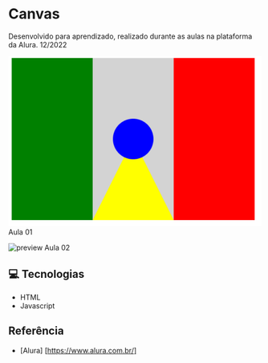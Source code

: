 # Canvas 

Desenvolvido para aprendizado, realizado durante as aulas na plataforma da Alura. 12/2022


![preview](./.github/preview1.png)
Aula 01


![preview](./.github/preview2.png)
Aula 02



## 💻 Tecnologias

- HTML
- Javascript 


## Referência

- [Alura] [https://www.alura.com.br/]